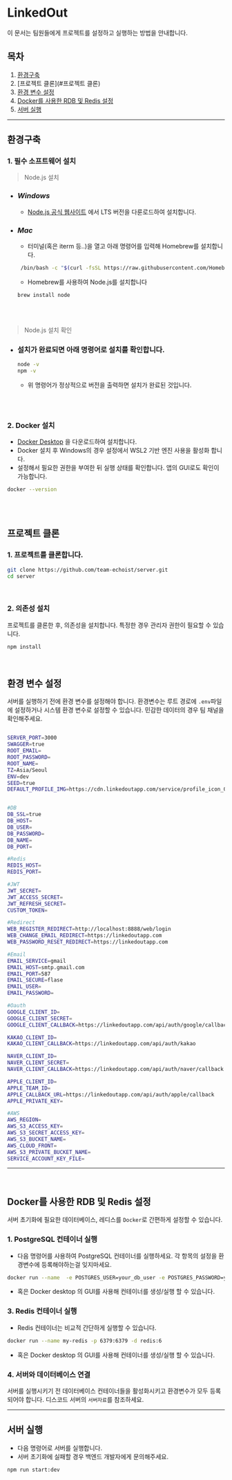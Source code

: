  # LinkedOut
이 문서는 팀원들에게 프로젝트를 설정하고 실행하는 방법을 안내합니다.

## 목차
1. [환경구축](#환경구축)
2. [프로젝트 클론](#프로젝트 클론)
3. [환경 변수 설정](#환경-변수-설정)
4. [Docker를 사용한 RDB 및 Redis 설정](#docker를-사용한-RDB-및-redis-설정)
5. [서버 실행](#서버-실행)

***

## 환경구축
### 1. 필수 소프트웨어 설치
> Node.js 설치

- ### _Windows_
    - [Node.js 공식 웹사이트](https://nodejs.org/en) 에서 LTS 버전을 다룬로드하여 설치합니다.


- ### _Mac_
    - 터미널(혹은 iterm 등..)을 열고 아래 명령어를 입력해 Homebrew를 설치합니다.
  ```bash
   /bin/bash -c "$(curl -fsSL https://raw.githubusercontent.com/Homebrew/install/HEAD/install.sh)"
  ```
    - Homebrew를 사용하여 Node.js를 설치합니다
  ```bash
  brew install node 
  ```
<br> 
<br> 

> Node.js 설치 확인

- ### 설치가 완료되면 아래 명령어로 설치를 확인합니다.
  ```bash
  node -v
  npm -v
  ```
   - 위 명령어가 정상적으로 버전을 출력하면 설치가 완료된 것입니다.

<br> 
<br> 

### 2. Docker 설치
- [Docker Desktop](https://www.docker.com/products/docker-desktop/) 을 다운로드하여 설치합니다.
- Docker 설치 후 Windows의 경우 설정에서 WSL2 기반 엔진 사용을 활성화 합니다.
- 설정해서 필요한 권한을 부여한 뒤 실행 상태를 확인합니다. 앱의 GUI로도 확인이 가능합니다.
```bash
docker --version 
```
<br>
<br>

## 프로젝트 클론
### 1. 프로젝트를 클론합니다.

```bash
git clone https://github.com/team-echoist/server.git
cd server
```

<br>

### 2. 의존성 설치

프로젝트를 클론한 후, 의존성을 설치합니다. 특정한 경우 관리자 권한이 필요할 수 있습니다.
```bash
npm install
```

<br>

## 환경 변수 설정
서버를 실행하기 전에 환경 변수를 설정해야 합니다. 환경변수는 루트 경로에 `.env`파일에 설정하거나 시스템 환경 변수로 설정할 수 있습니다.
민감한 데이터의 경우 팀 채널을 확인해주세요.
```bash

SERVER_PORT=3000
SWAGGER=true
ROOT_EMAIL=
ROOT_PASSWORD=
ROOT_NAME=
TZ=Asia/Seoul
ENV=dev
SEED=true
DEFAULT_PROFILE_IMG=https://cdn.linkedoutapp.com/service/profile_icon_01.png


#DB
DB_SSL=true
DB_HOST=
DB_USER=
DB_PASSWORD=
DB_NAME=
DB_PORT=

#Redis
REDIS_HOST=
REDIS_PORT=

#JWT
JWT_SECRET=
JWT_ACCESS_SECRET=
JWT_REFRESH_SECRET=
CUSTOM_TOKEN=

#Redirect
WEB_REGISTER_REDIRECT=http://localhost:8888/web/login
WEB_CHANGE_EMAIL_REDIRECT=https://linkedoutapp.com
WEB_PASSWORD_RESET_REDIRECT=https://linkedoutapp.com

#Email
EMAIL_SERVICE=gmail
EMAIL_HOST=smtp.gmail.com
EMAIL_PORT=587
EMAIL_SECURE=flase
EMAIL_USER=
EMAIL_PASSWORD=

#Oauth
GOOGLE_CLIENT_ID=
GOOGLE_CLIENT_SECRET=
GOOGLE_CLIENT_CALLBACK=https://linkedoutapp.com/api/auth/google/callback

KAKAO_CLIENT_ID=
KAKAO_CLIENT_CALLBACK=https://linkedoutapp.com/api/auth/kakao

NAVER_CLIENT_ID=
NAVER_CLIENT_SECRET=
NAVER_CLIENT_CALLBACK=https://linkedoutapp.com/api/auth/naver/callback

APPLE_CLIENT_ID=
APPLE_TEAM_ID=
APPLE_CALLBACK_URL=https://linkedoutapp.com/api/auth/apple/callback
APPLE_PRIVATE_KEY=

#AWS
AWS_REGION=
AWS_S3_ACCESS_KEY=
AWS_S3_SECRET_ACCESS_KEY=
AWS_S3_BUCKET_NAME=
AWS_CLOUD_FRONT=
AWS_S3_PRIVATE_BUCKET_NAME=
SERVICE_ACCOUNT_KEY_FILE=

```

***
<br>

## Docker를 사용한 RDB 및 Redis 설정
서버 초기화에 필요한 데이터베이스, 레디스를 `Docker`로 간편하게 설정할 수 있습니다.

### 1. PostgreSQL 컨테이너 실행
- 다음 명령어를 사용하여 PostgreSQL 컨테이너를 실행하세요. 각 항목의 설정을 환경변수에 등록해야하는걸 잊지마세요.
```bash
docker run --name  -e POSTGRES_USER=your_db_user -e POSTGRES_PASSWORD=your_db_password -e POSTGRES_DB=your_db_name -p 5432:5432 -d postgres:13
```
- 혹은 Docker desktop 의 GUI를 사용해 컨테이너를 생성/실행 할 수 있습니다. 

### 3. Redis 컨테이너 실행
- Redis 컨테이너는 비교적 간단하게 실행할 수 있습니다.
```bash
docker run --name my-redis -p 6379:6379 -d redis:6
```
- 혹은 Docker desktop 의 GUI를 사용해 컨테이너를 생성/실행 할 수 있습니다. 

### 4. 서버와 데이터베이스 연결
서버를 실행시키기 전 데이터베이스 컨테이너들을 활성화시키고 환경변수가 모두 등록되어야 합니다.
디스코드 서버의 `서버자료`를 참조하세요.

***

## 서버 실행
- 다음 명령어로 서버를 실행합니다.
- 서버 초기화에 실패할 경우 백엔드 개발자에게 문의해주세요.
```bash
npm run start:dev
```